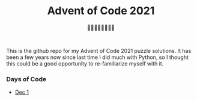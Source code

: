 <br />
<h1 align="center"><b>Advent of Code 2021</b></h1>
<p align="center">🎄🎄🎅🤶🧑‍🎄🎄🎄</p>
<br />

This is the github repo for my Advent of Code 2021 puzzle solutions. It has been a few years now since last time I did much with Python, so I thought this could be a good opportunity to re-familiarize myself with it.

### Days of Code

- [Dec 1](./days/day01/puzzle.py)
